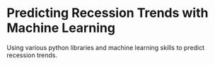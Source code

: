 # Predicting Recession Trends with Machine Learning

Using various python libraries and machine learning skills to predict recession trends. 
